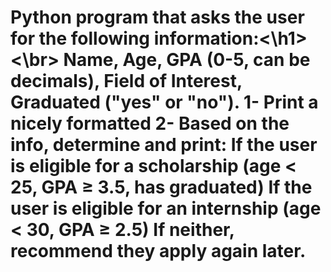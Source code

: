  <h1>Python program that asks the user for the following information:<\h1><\br>
    Name, Age, GPA (0-5, can be decimals), Field of Interest, Graduated ("yes" or "no").
1- Print a nicely formatted 
2- Based on the info, determine and print:
If the user is eligible for a scholarship (age < 25, GPA ≥ 3.5, has graduated)
If the user is eligible for an internship (age < 30, GPA ≥ 2.5)
If neither, recommend they apply again later.
